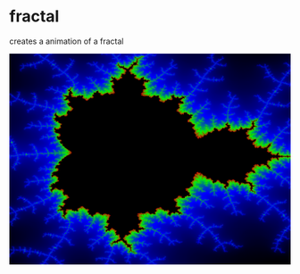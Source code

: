 fractal
=======

creates a animation of a fractal

![screenshot](https://github.com/kylelk/fractal/raw/master/first.png "screenshot")
